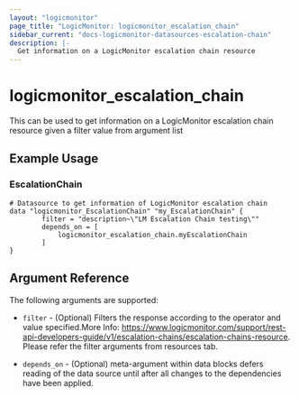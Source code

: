 ```yaml
---
layout: "logicmonitor"
page_title: "LogicMonitor: logicmonitor_escalation_chain"
sidebar_current: "docs-logicmonitor-datasources-escalation-chain"
description: |-
  Get information on a LogicMonitor escalation chain resource
---
```


# logicmonitor_escalation_chain

This can be used to get information on a LogicMonitor escalation chain resource given a filter value from argument list

## Example Usage    
### EscalationChain
```hcl
# Datasource to get information of LogicMonitor escalation chain
data "logicmonitor_EscalationChain" "my_EscalationChain" {
        filter = "description~\"LM Escalation Chain testing\""
        depends_on = [
            logicmonitor_escalation_chain.myEscalationChain
        ]
}
```

## Argument Reference

The following arguments are supported:
* `filter` - (Optional) Filters the response according to the operator and value specified.More Info: https://www.logicmonitor.com/support/rest-api-developers-guide/v1/escalation-chains/escalation-chains-resource. Please refer the filter arguments from resources tab.

* `depends_on` - (Optional) meta-argument within data blocks defers reading of the data source until after all changes to the dependencies have been applied.

